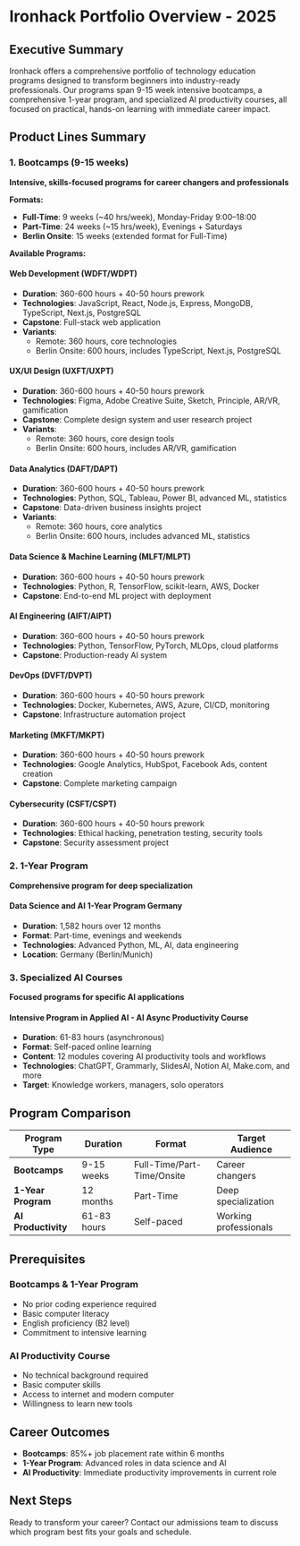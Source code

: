 # Ironhack Portfolio Overview - 2025

## Executive Summary

Ironhack offers a comprehensive portfolio of technology education programs designed to transform beginners into industry-ready professionals. Our programs span 9-15 week intensive bootcamps, a comprehensive 1-year program, and specialized AI productivity courses, all focused on practical, hands-on learning with immediate career impact.

## Product Lines Summary

### 1. Bootcamps (9-15 weeks)
**Intensive, skills-focused programs for career changers and professionals**

**Formats:**
- **Full-Time**: 9 weeks (~40 hrs/week), Monday-Friday 9:00–18:00
- **Part-Time**: 24 weeks (~15 hrs/week), Evenings + Saturdays  
- **Berlin Onsite**: 15 weeks (extended format for Full-Time)

**Available Programs:**

#### **Web Development** (WDFT/WDPT)
- **Duration**: 360-600 hours + 40-50 hours prework
- **Technologies**: JavaScript, React, Node.js, Express, MongoDB, TypeScript, Next.js, PostgreSQL
- **Capstone**: Full-stack web application
- **Variants**: 
  - Remote: 360 hours, core technologies
  - Berlin Onsite: 600 hours, includes TypeScript, Next.js, PostgreSQL

#### **UX/UI Design** (UXFT/UXPT)
- **Duration**: 360-600 hours + 40-50 hours prework
- **Technologies**: Figma, Adobe Creative Suite, Sketch, Principle, AR/VR, gamification
- **Capstone**: Complete design system and user research project
- **Variants**:
  - Remote: 360 hours, core design tools
  - Berlin Onsite: 600 hours, includes AR/VR, gamification

#### **Data Analytics** (DAFT/DAPT)
- **Duration**: 360-600 hours + 40-50 hours prework
- **Technologies**: Python, SQL, Tableau, Power BI, advanced ML, statistics
- **Capstone**: Data-driven business insights project
- **Variants**:
  - Remote: 360 hours, core analytics
  - Berlin Onsite: 600 hours, includes advanced ML, statistics

#### **Data Science & Machine Learning** (MLFT/MLPT)
- **Duration**: 360-600 hours + 40-50 hours prework
- **Technologies**: Python, R, TensorFlow, scikit-learn, AWS, Docker
- **Capstone**: End-to-end ML project with deployment

#### **AI Engineering** (AIFT/AIPT)
- **Duration**: 360-600 hours + 40-50 hours prework
- **Technologies**: Python, TensorFlow, PyTorch, MLOps, cloud platforms
- **Capstone**: Production-ready AI system

#### **DevOps** (DVFT/DVPT)
- **Duration**: 360-600 hours + 40-50 hours prework
- **Technologies**: Docker, Kubernetes, AWS, Azure, CI/CD, monitoring
- **Capstone**: Infrastructure automation project

#### **Marketing** (MKFT/MKPT)
- **Duration**: 360-600 hours + 40-50 hours prework
- **Technologies**: Google Analytics, HubSpot, Facebook Ads, content creation
- **Capstone**: Complete marketing campaign

#### **Cybersecurity** (CSFT/CSPT)
- **Duration**: 360-600 hours + 40-50 hours prework
- **Technologies**: Ethical hacking, penetration testing, security tools
- **Capstone**: Security assessment project

### 2. 1-Year Program
**Comprehensive program for deep specialization**

#### **Data Science and AI 1-Year Program Germany**
- **Duration**: 1,582 hours over 12 months
- **Format**: Part-time, evenings and weekends
- **Technologies**: Advanced Python, ML, AI, data engineering
- **Location**: Germany (Berlin/Munich)

### 3. Specialized AI Courses
**Focused programs for specific AI applications**

#### **Intensive Program in Applied AI - AI Async Productivity Course**
- **Duration**: 61-83 hours (asynchronous)
- **Format**: Self-paced online learning
- **Content**: 12 modules covering AI productivity tools and workflows
- **Technologies**: ChatGPT, Grammarly, SlidesAI, Notion AI, Make.com, and more
- **Target**: Knowledge workers, managers, solo operators

## Program Comparison

| Program Type | Duration | Format | Target Audience |
|--------------|----------|--------|-----------------|
| **Bootcamps** | 9-15 weeks | Full-Time/Part-Time/Onsite | Career changers |
| **1-Year Program** | 12 months | Part-Time | Deep specialization |
| **AI Productivity** | 61-83 hours | Self-paced | Working professionals |

## Prerequisites

### **Bootcamps & 1-Year Program**
- No prior coding experience required
- Basic computer literacy
- English proficiency (B2 level)
- Commitment to intensive learning

### **AI Productivity Course**
- No technical background required
- Basic computer skills
- Access to internet and modern computer
- Willingness to learn new tools

## Career Outcomes

- **Bootcamps**: 85%+ job placement rate within 6 months
- **1-Year Program**: Advanced roles in data science and AI
- **AI Productivity**: Immediate productivity improvements in current role

## Next Steps

Ready to transform your career? Contact our admissions team to discuss which program best fits your goals and schedule.